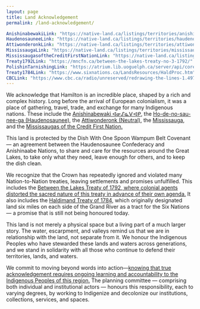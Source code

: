 ```yaml
---
layout: page
title: Land Acknowledgement
permalink: /land-acknowledgement/

AnishinabewakiLink: "https://native-land.ca/listings/territories/anishinabek-%E1%90%8A%E1%93%82%E1%94%91%E1%93%88%E1%90%AF%E1%92%83"
HaudenosauneeLink: "https://native-land.ca/listings/territories/haudenosauneega-confederacy"
AttiwonderonkLink: "https://native-land.ca/listings/territories/attiwonderonk-neutral"
MississaugaLink: "https://native-land.ca/listings/territories/mississauga?lang=fr"
MississaugasoftheCreditFirstNationLink: "https://native-land.ca/listings/territories/mississaugas-of-the-credit-first-nation"
Treaty1792Link: "https://mncfn.ca/between-the-lakes-treaty-no-3-1792/"
PolishinTarnishingLink: "https://atrium.lib.uoguelph.ca/server/api/core/bitstreams/8a8789fb-0d00-4b01-b50d-2e229f2eba6c/content"
Treaty1784Link: "https://www.sixnations.ca/LandsResources/HaldProc.htm"
CBCLink: "https://www.cbc.ca/radio/unreserved/redrawing-the-lines-1.4973363/i-regret-it-hayden-king-on-writing-ryerson-university-s-territorial-acknowledgement-1.4973371"
---
```


<div class="content-container">
    <p>
        We acknowledge that Hamilton is an incredible place, shaped by a rich and complex history. Long before the arrival of European colonialism, it was a place of gathering, travel, trade, and exchange for many Indigenous nations. These include the <a href="{{ page.AnishinabewakiLink }} " target ="_blank">Anishinabewaki ᐊᓂᔑᓈᐯᐗᑭ</a>, the <a href="{{ page.HaudenosauneeLink }}" target ="_blank" >Ho-de-no-sau-nee-ga (Haudenosaunee)</a>, the <a href="{{ page.AttiwonderonkLink }}" target ="_blank">Attiwonderonk (Neutral)</a>, the <a href="{{ page.MississaugaLink }}" target ="_blank">Mississauga</a>, and the <a href="{{ page.MississaugasoftheCreditFirstNationLink }}" target ="_blank">Mississaugas of the Credit First Nation.</a>
    </p>
    <p>
        This land is protected by the Dish With One Spoon Wampum Belt Covenant — an agreement between the Haudenosaunee Confederacy and Anishinaabe Nations, to share and care for the resources around the Great Lakes, to take only what they need, leave enough for others, and to keep the dish clean.
    </p>
    <p>
        We recognize that the Crown has repeatedly ignored and violated many Nation-to-Nation treaties, leaving settlements and promises unfulfilled. This includes the <a href="{{ page.Treaty1792Link }}"target ="_blank" >Between the Lakes Treaty of 1792</a>,<a href="{{ page.PolishinTarnishingLink }}" target ="_blank"> where colonial agents distorted the sacred nature of this treaty in advance of their own agenda.</a> It also includes the <a href="{{ page.Treaty1784Link }}" target ="_blank">Haldimand Treaty of 1784</a>, which originally designated land six miles on each side of the Grand River as a tract for the Six Nations — a promise that is still not being honoured today.
    </p>
    <p>
        This land is not merely a physical space but a living part of a much larger story. The water, escarpment, and valleys remind us that we are in relationship with the land, not separate from it. We honour the Indigenous Peoples who have stewarded these lands and waters across generations, and we stand in solidarity with all those who continue to defend their territories, lands, and waters.
    </p>
    <p>
        We commit to moving beyond words into action—<a href="{{ page.CBCLink }}" target ="_blank">knowing that true acknowledgement requires ongoing learning and accountability to the Indigenous Peoples of this region.</a> The planning committee — comprising both individual and institutional actors — honours this responsibility, each to varying degrees, by working to Indigenize and decolonize our institutions, collections, services, and spaces.
    </p>

</div>
